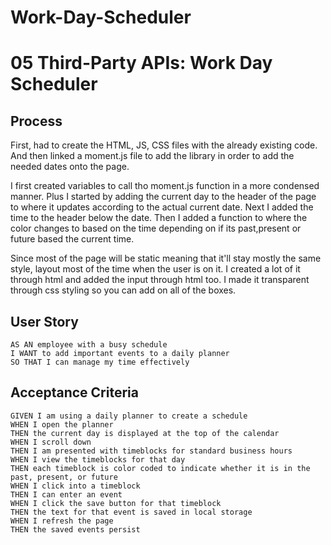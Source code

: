 # Work-Day-Scheduler

# 05 Third-Party APIs: Work Day Scheduler

## Process
First, had to create the HTML, JS, CSS files with the already existing code. And then linked a moment.js file to add the library in order to add the needed dates onto the page. 

 I first created variables to call tho moment.js function in a more condensed manner. Plus I started by adding the current day to the header of the page to where it updates according to the actual current date. Next I added the time to the header below the date. Then I added a function to where the color changes to based on the time depending on if its past,present or future based the current time.

Since most of the page will be static meaning that it'll stay mostly the same style, layout most of the time when the user is on it. I created a lot of it through html and added the input through html too. I made it transparent through css styling so you can add on all of the boxes.

## User Story

```
AS AN employee with a busy schedule
I WANT to add important events to a daily planner
SO THAT I can manage my time effectively
```

## Acceptance Criteria

``` 
GIVEN I am using a daily planner to create a schedule 
WHEN I open the planner 
THEN the current day is displayed at the top of the calendar
WHEN I scroll down
THEN I am presented with timeblocks for standard business hours
WHEN I view the timeblocks for that day
THEN each timeblock is color coded to indicate whether it is in the past, present, or future
WHEN I click into a timeblock
THEN I can enter an event
WHEN I click the save button for that timeblock
THEN the text for that event is saved in local storage
WHEN I refresh the page
THEN the saved events persist
```